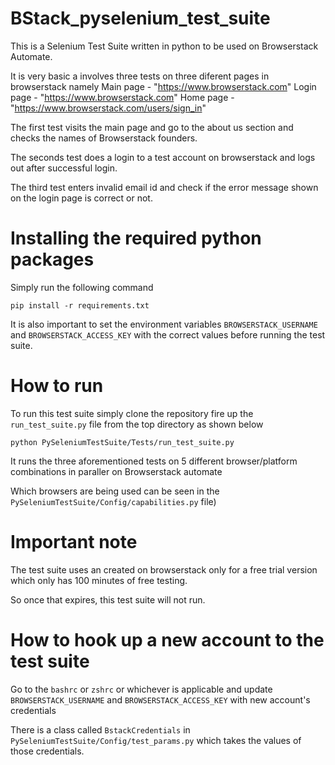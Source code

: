 # BStack_pyselenium_test_suite
This is a Selenium Test Suite written in python to be used on Browserstack Automate.

It is very basic a involves three tests on three diferent pages in browserstack namely
Main page - "https://www.browserstack.com"
Login page - "https://www.browserstack.com"
Home page - "https://www.browserstack.com/users/sign_in"

The first test visits the main page and go to the about us section and checks the names of
Browserstack founders.

The seconds test does a login to a test account on browserstack and logs out after successful login.

The third test enters invalid email id and check if the error message shown on the login page
is correct or not.


# Installing the required python packages
Simply run the following command
```
pip install -r requirements.txt

```

It is also important to set the environment variables `BROWSERSTACK_USERNAME` and
`BROWSERSTACK_ACCESS_KEY` with the correct values before running the test suite.


# How to run
To run this test suite simply clone the repository fire up the `run_test_suite.py` file
from the top directory as shown below
```
python PySeleniumTestSuite/Tests/run_test_suite.py

```

It runs the three aforementioned tests on 5 different browser/platform combinations in
paraller on Browserstack automate

Which browsers are being used can be seen in the
`PySeleniumTestSuite/Config/capabilities.py` file)


# Important note
The test suite uses an created on browserstack only for a free trial version which
only has 100 minutes of free testing.

So once that expires, this test suite will not run.


# How to hook up a new account to the test suite
Go to the `bashrc` or `zshrc` or whichever is applicable and update
`BROWSERSTACK_USERNAME` and `BROWSERSTACK_ACCESS_KEY` with new account's credentials

There is a class called `BstackCredentials` in `PySeleniumTestSuite/Config/test_params.py`
which takes the values of those credentials.



